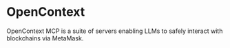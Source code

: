 # OpenContext
OpenContext MCP is a suite of servers enabling LLMs to safely interact with blockchains via MetaMask.
